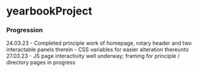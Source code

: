 # yearbookProject

### Progression  
24.03.23 - Completed principle work of homepage, rotary header and two interactable panels therein - CSS variables for easier alteration thereunto  
27.03.23 - JS page interactivity well underway; framing for principle / directory pages in progress  

